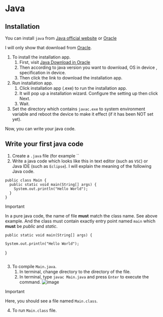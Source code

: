 # Java
## Installation
You can install `java` from [Java official website](https://www.java.com/en/download/windows_manual.jsp) or [Oracle](https://www.oracle.com/)

I will only show that download from [Oracle](https://www.oracle.com/).

1. To install the installation app.
   1. First, visit [Java Download in Oracle](https://www.oracle.com/java/technologies/downloads/#jdk22-windows)
   2. Then according to java version you want to download, OS in device , specification in device.
   3. Then click the link to download the installation app.
2. Run installation app.
   1. Click installation app (.exe) to run the installation app.
   2. It will pop up a installation wizard. Configure the setting up then click Next.
   3. Wait.
3. Set the directory which contains `javac.exe` to system environment variable and reboot the device to make it effect (if it has been NOT set yet).

Now, you can write your java code.

## Write your first java code
1. Create a `.java` file (for example ``
2. Write a java code which looks like this in text editor (such as `VSC`) or Java IDE (such as `Eclipse`). I will explain the meaning of the following Java code.

```
public class Main {
  public static void main(String[] args) {
    System.out.println("Hello World");
  }
}
```

> [!IMPORTANT]
> In a pure java code, the name of file **must** match the class name. See above example.
> And the class must contain exactly entry point named `main` which **must** be *public* and *static*.
> ```
> public static void main(String[] args) {
    System.out.println("Hello World"); 
  }
> ```

3. To compile `Main.java`.
   1. In terminal, change directory to the directory of the file.
   2. In terminal, type `javac Main.java` and press `Enter` to execute the command.
![image](https://github.com/user-attachments/assets/315ea5ae-2b24-4a9d-bccc-a2f625150040)

> [!IMPORTANT]
> Here, you should see a file named `Main.class`.

4. To run `Main.class` file.



   
